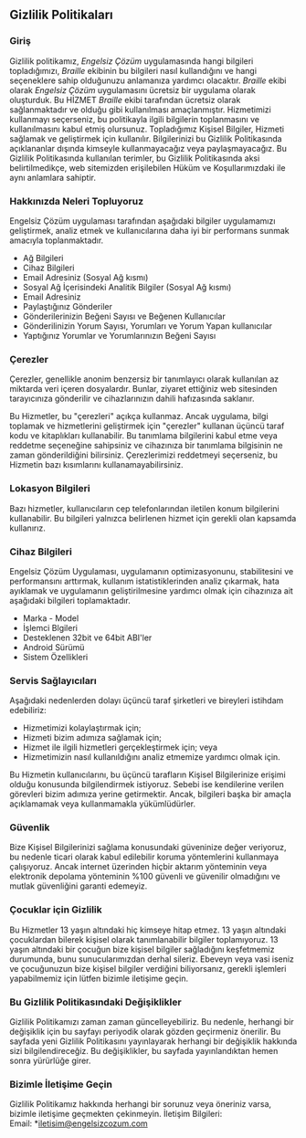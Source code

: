 Gizlilik Politikaları 
----------------

### Giriş  
Gizlilik politikamız, *Engelsiz Çözüm* uygulamasında hangi bilgileri topladığımızı, *Braille* ekibinin bu bilgileri nasıl kullandığını ve hangi seçeneklere sahip olduğunuzu anlamanıza yardımcı olacaktır.
*Braille* ekibi olarak *Engelsiz Çözüm* uygulamasını ücretsiz bir uygulama olarak oluşturduk. Bu HİZMET *Braille* ekibi tarafından ücretsiz olarak sağlanmaktadır ve olduğu gibi kullanılması amaçlanmıştır.
Hizmetimizi kullanmayı seçerseniz, bu politikayla ilgili bilgilerin toplanmasını ve kullanılmasını kabul etmiş olursunuz. Topladığımız Kişisel Bilgiler, Hizmeti sağlamak ve geliştirmek için kullanılır. Bilgilerinizi bu Gizlilik Politikasında açıklananlar dışında kimseyle kullanmayacağız veya paylaşmayacağız.
Bu Gizlilik Politikasında kullanılan terimler, bu Gizlilik Politikasında aksi belirtilmedikçe, web sitemizden erişilebilen Hüküm ve Koşullarımızdaki ile aynı anlamlara sahiptir.

### Hakkınızda Neleri Topluyoruz  
Engelsiz Çözüm uygulaması tarafından aşağıdaki bilgiler uygulamamızı geliştirmek, analiz etmek ve kullanıcılarına daha iyi bir performans sunmak amacıyla toplanmaktadır.

- Ağ Bilgileri
- Cihaz Bilgileri
- Email Adresiniz (Sosyal Ağ kısmı)
- Sosyal Ağ İçerisindeki Analitik Bilgiler (Sosyal Ağ kısmı)
-   Email Adresiniz
-   Paylaştığınız Gönderiler
-   Gönderilerinizin Beğeni Sayısı ve Beğenen Kullanıcılar
-   Gönderilinizin Yorum Sayısı, Yorumları ve Yorum Yapan kullanıcılar
-   Yaptığınız Yorumlar ve Yorumlarınızın Beğeni Sayısı

### Çerezler  
Çerezler, genellikle anonim benzersiz bir tanımlayıcı olarak kullanılan az miktarda veri içeren dosyalardır. Bunlar, ziyaret ettiğiniz web sitesinden tarayıcınıza gönderilir ve cihazlarınızın dahili hafızasında saklanır.

Bu Hizmetler, bu "çerezleri" açıkça kullanmaz. Ancak uygulama, bilgi toplamak ve hizmetlerini geliştirmek için "çerezler" kullanan üçüncü taraf kodu ve kitaplıkları kullanabilir. Bu tanımlama bilgilerini kabul etme veya reddetme seçeneğine sahipsiniz ve cihazınıza bir tanımlama bilgisinin ne zaman gönderildiğini bilirsiniz. Çerezlerimizi reddetmeyi seçerseniz, bu Hizmetin bazı kısımlarını kullanamayabilirsiniz. 

### Lokasyon Bilgileri 
Bazı hizmetler, kullanıcıların cep telefonlarından iletilen konum bilgilerini kullanabilir. Bu bilgileri yalnızca belirlenen hizmet için gerekli olan kapsamda kullanırız.

### Cihaz Bilgileri
Engelsiz Çözüm Uygulaması, uygulamanın optimizasyonunu, stabilitesini ve performansını arttırmak, kullanım istatistiklerinden analiz çıkarmak, hata ayıklamak ve uygulamanın geliştirilmesine yardımcı olmak için cihazınıza ait aşağıdaki bilgileri toplamaktadır.

- Marka - Model
- İşlemci Blgileri
- Desteklenen 32bit ve 64bit ABI'ler
- Android Sürümü
- Sistem Özellikleri

### Servis Sağlayıcıları
Aşağıdaki nedenlerden dolayı üçüncü taraf şirketleri ve bireyleri istihdam edebiliriz:
* Hizmetimizi kolaylaştırmak için;
* Hizmeti bizim adımıza sağlamak için;
* Hizmet ile ilgili hizmetleri gerçekleştirmek için; veya
* Hizmetimizin nasıl kullanıldığını analiz etmemize yardımcı olmak için. 

Bu Hizmetin kullanıcılarını, bu üçüncü tarafların Kişisel Bilgilerinize erişimi olduğu konusunda bilgilendirmek istiyoruz. Sebebi ise kendilerine verilen görevleri bizim adımıza yerine getirmektir. Ancak, bilgileri başka bir amaçla açıklamamak veya kullanmamakla yükümlüdürler.

### Güvenlik  
Bize Kişisel Bilgilerinizi sağlama konusundaki güveninize değer veriyoruz, bu nedenle ticari olarak kabul edilebilir koruma yöntemlerini kullanmaya çalışıyoruz. Ancak internet üzerinden hiçbir aktarım yönteminin veya elektronik depolama yönteminin %100 güvenli ve güvenilir olmadığını ve mutlak güvenliğini garanti edemeyiz.

### Çocuklar için Gizlilik
Bu Hizmetler 13 yaşın altındaki hiç kimseye hitap etmez. 13 yaşın altındaki çocuklardan bilerek kişisel olarak tanımlanabilir bilgiler toplamıyoruz. 13 yaşın altındaki bir çocuğun bize kişisel bilgiler sağladığını keşfetmemiz durumunda, bunu sunucularımızdan derhal sileriz. Ebeveyn veya vasi iseniz ve çocuğunuzun bize kişisel bilgiler verdiğini biliyorsanız, gerekli işlemleri yapabilmemiz için lütfen bizimle iletişime geçin.

### Bu Gizlilik Politikasındaki Değişiklikler
Gizlilik Politikamızı zaman zaman güncelleyebiliriz. Bu nedenle, herhangi bir değişiklik için bu sayfayı periyodik olarak gözden geçirmeniz önerilir. Bu sayfada yeni Gizlilik Politikasını yayınlayarak herhangi bir değişiklik hakkında sizi bilgilendireceğiz. Bu değişiklikler, bu sayfada yayınlandıktan hemen sonra yürürlüğe girer.

### Bizimle İletişime Geçin  
Gizlilik Politikamız hakkında herhangi bir sorunuz veya öneriniz varsa, bizimle iletişime geçmekten çekinmeyin.
İletişim Bilgileri:  
Email: *iletisim@engelsizcozum.com
